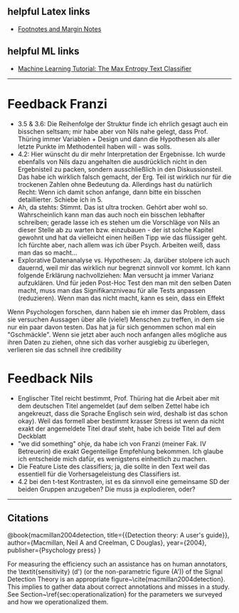 ## helpful Latex links

- [Footnotes and Margin Notes](https://en.wikibooks.org/wiki/LaTeX/Footnotes_and_Margin_Notes#Customization)

## helpful ML links

- [Machine Learning Tutorial: The Max Entropy Text Classifier](http://blog.datumbox.com/machine-learning-tutorial-the-max-entropy-text-classifier/)


***

# Feedback Franzi

- 3.5 & 3.6: Die Reihenfolge der Struktur finde ich ehrlich gesagt auch ein bisschen seltsam; mir habe aber von Nils nahe gelegt, dass Prof. Thüring immer Variablen + Design und dann die Hypothesen als aller letzte Punkte im Methodenteil haben will - was solls.
- 4.2: Hier wünscht du dir mehr Interpretation der Ergebnisse. Ich wurde ebenfalls von Nils dazu angehalten die ausdrücklich nicht in den Ergebnisteil zu packen, sondern ausschließlich in den Diskussionsteil. Das habe ich wirklich falsch gemacht, der Erg. Teil ist wirklich nur für die trockenen Zahlen ohne Bedeutung da. Allerdings hast du natürlich Recht: Wenn ich damit schon anfange, dann bitte ein bisschen detaillierter. Schiebe ich in 5.
- Ah, da stehts: Stimmt. Das ist ultra trocken. Gehört aber wohl so. Wahrscheinlich kann man das auch noch ein bisschen lebhafter schreiben; gerade lasse ich es stehen um die Vorschläge von Nils an dieser Stelle ab zu warten bzw. einzubauen - der ist solche Kapitel gewohnt und hat da vielleicht einen heißen Tipp wie das flüssiger geht. Ich fürchte aber, nach allem was ich über Psych. Arbeiten weiß, dass man das so macht...
- Explorative Datenanalyse vs. Hypothesen: Ja, darüber stolpere ich auch dauernd, weil mir das wirklich nur begrenzt sinnvoll vor kommt. Ich kann folgende Erklärung nachvollziehen: Man versucht ja immer Varianz aufzuklären. Und für jeden Post-Hoc Test den man mit den selben Daten macht, muss man das Signifikanzniveau für alle Tests anpassen (reduzieren). Wenn man das nicht macht, kann es sein, dass ein Effekt 


Wenn Psychologen forschen, dann haben sie eh immer das Problem, dass sie versuchen Aussagen über alle (viele!) Menschen zu treffen, in dem sie nur ein paar davon testen. Das hat ja für sich genommen schon mal ein "Gschmäckle". Wenn sie jetzt aber auch noch anfangen alles mögliche aus ihren Daten zu ziehen, ohne sich das vorher ausgiebig zu überlegen, verlieren sie das schnell ihre credibility

# Feedback Nils
- Englischer Titel reicht bestimmt, Prof. Thüring hat die Arbeit aber mit dem deutschen Titel angemeldet (auf dem selben Zettel habe ich angekreuzt, dass die Sprache Englisch sein wird, deshalb ist das schon okay). Weil das formell aber bestimmt krasser Stress ist wenn da nicht exakt der angemeldete Titel drauf steht, habe ich beide Titel auf dem Deckblatt
- "we did something" ohje, da habe ich von Franzi (meiner Fak. IV Betreuerin) die exakt Gegenteilige Empfehlung bekommen. Ich glaube ich entscheide mich dafür, es wenigstens einheitlich zu machen.
- Die Feature Liste des classifiers; ja, die sollte in den Text weil das essentiell für die Vorhersageleistung des Classifiers ist.
- 4.2 bei den t-test Kontrasten, ist es da sinnvoll eine gemeinsame SD der beiden Gruppen anzugeben? Die muss ja explodieren, oder?

***

## Citations

@book{macmillan2004detection,
  title={{Detection theory: A user's guide}},
  author={Macmillan, Neil A and Creelman, C Douglas},
  year={2004},
  publisher={Psychology press}
}

For measuring the efficiency such an assistance has on human annotators, the \textit{sensitivity} \(d'\) (or the non-parametric figure \(A'\)) of the Signal Detection Theory is an appropriate figure~\cite{macmillan2004detection}. This implies to gather data about correct annotations and misses in a study. See Section~\ref{sec:operationalization} for the parameters we surveyed and how we operationalized them.